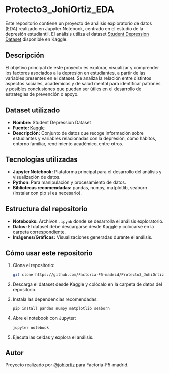 # Protecto3_JohiOrtiz_EDA

Este repositorio contiene un proyecto de análisis exploratorio de datos (EDA) realizado en Jupyter Notebook, centrado en el estudio de la depresión estudiantil. El análisis utiliza el dataset [Student Depression Dataset](https://www.kaggle.com/datasets/adilshamim8/student-depression-dataset/data) disponible en Kaggle.

## Descripción

El objetivo principal de este proyecto es explorar, visualizar y comprender los factores asociados a la depresión en estudiantes, a partir de las variables presentes en el dataset. Se analiza la relación entre distintos aspectos sociales, académicos y de salud mental para identificar patrones y posibles conclusiones que puedan ser útiles en el desarrollo de estrategias de prevención o apoyo.

## Dataset utilizado

- **Nombre:** Student Depression Dataset
- **Fuente:** [Kaggle](https://www.kaggle.com/datasets/adilshamim8/student-depression-dataset/data)
- **Descripción:** Conjunto de datos que recoge información sobre estudiantes y variables relacionadas con la depresión, como hábitos, entorno familiar, rendimiento académico, entre otros.

## Tecnologías utilizadas

- **Jupyter Notebook:** Plataforma principal para el desarrollo del análisis y visualización de datos.
- **Python:** Para manipulación y procesamiento de datos.
- **Bibliotecas recomendadas:** pandas, numpy, matplotlib, seaborn (instalar con pip si es necesario).

## Estructura del repositorio

- **Notebooks:** Archivos `.ipynb` donde se desarrolla el análisis exploratorio.
- **Datos:** El dataset debe descargarse desde Kaggle y colocarse en la carpeta correspondiente.
- **Imágenes/Gráficas:** Visualizaciones generadas durante el análisis.

## Cómo usar este repositorio

1. Clona el repositorio:
   ```bash
   git clone https://github.com/Factoria-F5-madrid/Protecto3_JohiOrtiz_EDA.git
   ```

2. Descarga el dataset desde Kaggle y colócalo en la carpeta de datos del repositorio.

3. Instala las dependencias recomendadas:
   ```bash
   pip install pandas numpy matplotlib seaborn
   ```

4. Abre el notebook con Jupyter:
   ```bash
   jupyter notebook
   ```

5. Ejecuta las celdas y explora el análisis.

## Autor

Proyecto realizado por [@johiortiz](https://github.com/johiortiz) para Factoria-F5-madrid.
